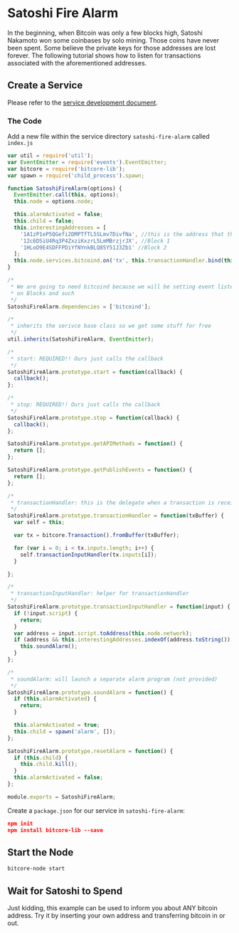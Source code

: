 # Satoshi Fire Alarm

In the beginning, when Bitcoin was only a few blocks high, Satoshi Nakamoto won some coinbases by solo mining. Those coins have never been spent. Some believe the private keys for those addresses are lost forever. The following tutorial shows how to listen for transactions associated with the aforementioned addresses.

## Create a Service

Please refer to the [service development document](service-development.html).

### The Code

Add a new file within the service directory `satoshi-fire-alarm` called `index.js`

```js
var util = require('util');
var EventEmitter = require('events').EventEmitter;
var bitcore = require('bitcore-lib');
var spawn = require('child_process').spawn;

function SatoshiFireAlarm(options) {
  EventEmitter.call(this, options);
  this.node = options.node;

  this.alarmActivated = false;
  this.child = false;
  this.interestingAddresses = [
    '1A1zP1eP5QGefi2DMPTfTL5SLmv7DivfNa', //this is the address that the genesis paid its coinbase to. Can't be spent due to a bug in the code.
    '12c6DSiU4Rq3P4ZxziKxzrL5LmMBrzjrJX', //Block 1
    '1HLoD9E4SDFFPDiYfNYnkBLQ85Y51J3Zb1' //Block 2
  ];
  this.node.services.bitcoind.on('tx', this.transactionHandler.bind(this));
}

/*
 * We are going to need bitcoind because we will be setting event listeners (subscribers)
 * on Blocks and such
 */
SatoshiFireAlarm.dependencies = ['bitcoind'];

/*
 * inherits the serivce base class so we get some stuff for free
 */
util.inherits(SatoshiFireAlarm, EventEmitter);

/*
 * start: REQUIRED!! Ours just calls the callback
 */
SatoshiFireAlarm.prototype.start = function(callback) {
  callback();
};

/*
 * stop: REQUIRED!! Ours just calls the callback
 */
SatoshiFireAlarm.prototype.stop = function(callback) {
  callback();
};

SatoshiFireAlarm.prototype.getAPIMethods = function() {
  return [];
};

SatoshiFireAlarm.prototype.getPublishEvents = function() {
  return [];
};

/*
 * transactionHandler: this is the delegate when a transaction is received by your node
 */
SatoshiFireAlarm.prototype.transactionHandler = function(txBuffer) {
  var self = this;

  var tx = bitcore.Transaction().fromBuffer(txBuffer);

  for (var i = 0; i < tx.inputs.length; i++) {
    self.transactionInputHandler(tx.inputs[i]);
  }

};

/*
 * transactionInputHandler: helper for transactionHandler
 */
SatoshiFireAlarm.prototype.transactionInputHandler = function(input) {
  if (!input.script) {
    return;
  }
  var address = input.script.toAddress(this.node.network);
  if (address && this.interestingAddresses.indexOf(address.toString()) != -1) {
    this.soundAlarm();
  }
};

/*
 * soundAlarm: will launch a separate alarm program (not provided)
 */
SatoshiFireAlarm.prototype.soundAlarm = function() {
  if (this.alarmActivated) {
    return;
  }

  this.alarmActivated = true;
  this.child = spawn('alarm', []);
};

SatoshiFireAlarm.prototype.resetAlarm = function() {
  if (this.child) {
    this.child.kill();
  }
  this.alarmActivated = false;
};

module.exports = SatoshiFireAlarm;
```

Create a `package.json` for our service in `satoshi-fire-alarm`:

```json
npm init
npm install bitcore-lib --save
```

## Start the Node

```sh
bitcore-node start
```

## Wait for Satoshi to Spend

Just kidding, this example can be used to inform you about ANY bitcoin address. Try it by inserting your own address and transferring bitcoin in or out.
